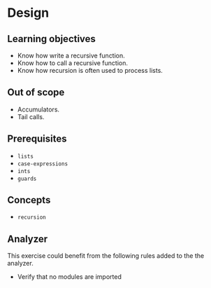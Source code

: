 # Design

## Learning objectives

- Know how write a recursive function.
- Know how to call a recursive function.
- Know how recursion is often used to process lists.

## Out of scope

- Accumulators.
- Tail calls.

## Prerequisites

- `lists`
- `case-expressions`
- `ints`
- `guards`

## Concepts

- `recursion`

## Analyzer

This exercise could benefit from the following rules added to the the analyzer.

- Verify that no modules are imported
